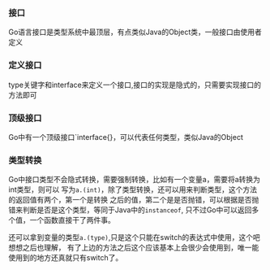 ### 接口
Go语言接口是类型系统中最顶层，有点类似Java的Object类，一般接口由使用者定义

### 定义接口
type关键字和interface来定义一个接口,接口的实现是隐式的，只需要实现接口的方法即可

### 顶级接口
Go中有一个顶级接口`interface{}，可以代表任何类型，类似Java的Object

### 类型转换
Go中接口类型不会隐式转换，需要强制转换，比如有一个变量a，需要将a转换为int类型，则可以
写为`a.(int)`，除了类型转换，还可以用来判断类型，这个方法的返回值有两个，第一个是转换
之后的值，第二个是是否抛错，可以根据是否抛错来判断是否是这个类型，等同于Java中的`instanceof`,
只不过Go中可以返回多个值，一个函数直接干了两件事。
 
还可以拿到变量的类型`a.(type)`,只是这个只能在switch的表达式中使用，这个吧想想之后也理解，
有了上边的方法之后这个应该基本上会很少会使用到，唯一能使用到的地方还真就只有switch了。
